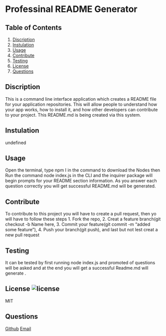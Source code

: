 # Professinal README Generator 

## Table of Contents
1. [Discription](#discription) 
2. [Instulation](#insulation)
3. [Usage](#usage)
4. [Contribute](#contribute)
5. [Testing](#testing)
6. [License](#license)
7. [Questions](#questions)

## Discription 
This is a command line interface application which creates a README file for your application repositories. This will allow people to understand how your app works, how to install it, and how other developers can contribute to your project. This README.md is being created via this system.

## Instulation
undefined

## Usage
Open the terminal, type npm I in the command to download the Nodes then Run the command node index.js in the CLI and the inquirer package will begin prompts for your README section information. As you answer each question correctly you will get successful README.md will be generated.

## Contribute
To contribute to this project you will have to create a pull request, then yo will have to follow these steps 1. Fork the repo, 2. Creat a feature branch(git checkout -b Name here, 3. Commit your feature(git commit -m “added some feature”), 4. Push your branch(git push), and last but not lest creat a new pull request

## Testing
It can be tested by first running node index.js and promoted of questions will be asked and at the end you will get a successful Readme.md will generate .

## License ![license](https://img.shields.io/badge/license-MIT-red)
MIT

## Questions
[Github](https://www.github.com/Afrema90)
[Email](frema90@gmail.com)
